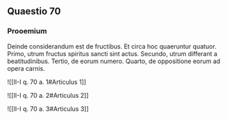 ## Quaestio 70

### Prooemium

Deinde considerandum est de fructibus. Et circa hoc quaeruntur quatuor. Primo, utrum fructus spiritus sancti sint actus. Secundo, utrum differant a beatitudinibus. Tertio, de eorum numero. Quarto, de oppositione eorum ad opera carnis.

![[II-I q. 70 a. 1#Articulus 1]]

![[II-I q. 70 a. 2#Articulus 2]]

![[II-I q. 70 a. 3#Articulus 3]]

